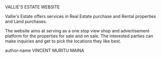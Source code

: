 
VALLIE'S ESTATE WEBSITE

Vallie's Estate offers services in Real Estate purchase and Rental properties and Land purchases. 

The website aims at serving as a one stop view shop and advertisement platform for the properties for sale and on sale. The interested parties can make inquiries and get to pick the locations they like best.


author-name VINCENT MURITU MAINA